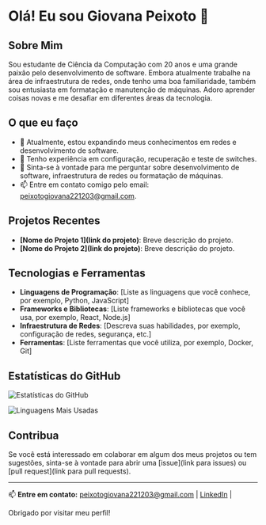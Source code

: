 # Olá! Eu sou Giovana Peixoto 👋

## Sobre Mim

Sou estudante de Ciência da Computação com 20 anos e uma grande paixão pelo desenvolvimento de software. Embora atualmente trabalhe na área de infraestrutura de redes, onde tenho uma boa familiaridade, também sou entusiasta em formatação e manutenção de máquinas. Adoro aprender coisas novas e me desafiar em diferentes áreas da tecnologia.

## O que eu faço

- 🌱 Atualmente, estou expandindo meus conhecimentos em redes e desenvolvimento de software.
- 🚀 Tenho experiência em configuração, recuperação e teste de switches.
- 💬 Sinta-se à vontade para me perguntar sobre desenvolvimento de software, infraestrutura de redes ou formatação de máquinas.
- 📫 Entre em contato comigo pelo email: [peixotogiovana221203@gmail.com](mailto:peixotogiovana221203@gmail.com).

## Projetos Recentes

- **[Nome do Projeto 1](link do projeto)**: Breve descrição do projeto.
- **[Nome do Projeto 2](link do projeto)**: Breve descrição do projeto.

## Tecnologias e Ferramentas

- **Linguagens de Programação**: [Liste as linguagens que você conhece, por exemplo, Python, JavaScript]
- **Frameworks e Bibliotecas**: [Liste frameworks e bibliotecas que você usa, por exemplo, React, Node.js]
- **Infraestrutura de Redes**: [Descreva suas habilidades, por exemplo, configuração de redes, segurança, etc.]
- **Ferramentas**: [Liste ferramentas que você utiliza, por exemplo, Docker, Git]

## Estatísticas do GitHub

![Estatísticas do GitHub](https://github-readme-stats.vercel.app/api?username=giipeixoto&show_icons=true&hide_title=true&count_private=true&hide=prs&hide_border=true&theme=radical)

![Linguagens Mais Usadas](https://github-readme-stats.vercel.app/api/top-langs/?username=giipeixoto&layout=compact&hide_border=true&theme=radical)


## Contribua

Se você está interessado em colaborar em algum dos meus projetos ou tem sugestões, sinta-se à vontade para abrir uma [issue](link para issues) ou [pull request](link para pull requests).

---

📫 **Entre em contato:** [peixotogiovana221203@gmail.com](mailto:peixotogiovana221203@gmail.com) | [LinkedIn](www.linkedin.com/in/giovanapeixoto) |  

Obrigado por visitar meu perfil!
